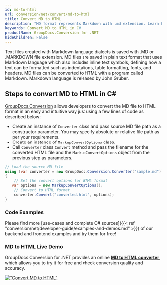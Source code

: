 ```yaml
---
id: md-to-html
url: conversion/net/convert/md-to-html
title: Convert MD to HTML
description: "MD format represents Markdown with .md extension. Learn how to convert MD to HTML file programmatically in C# language using GroupDocs.Conversion for .NET library."
keywords: Convert MD to HTML in C#
productName: GroupDocs.Conversion for .NET
hideChildren: False
---
```


Text files created with Markdown language dialects is saved with .MD or .MARKDOWN file extension. MD files are saved in plain text format that uses Markdown language which also includes inline text symbols, defining how a text can be formatted such as indentations, table formatting, fonts, and headers.  MD files can be converted to HTML with a program called Markdown. Markdown language is released by John Gruber.

## Steps to convert MD to HTML in C#

[GroupDocs.Conversion](https://products.groupdocs.com/conversion/net) allows developers to convert the MD file to HTML format in an easy and intuitive way just using a few lines of code as described below:

* Create an instance of `Converter` class and pass source MD file path as a constructor parameter. You may specify absolute or relative file path as per your requirements. 
* Create an instance of `MarkupConvertOptions` class.
* Call `Converter` class `Convert` method and pass the filename for the converted HTML file and the `MarkupConvertOptions` object from the previous step as parameters.

```csharp
// Load the source MD file
using (var converter = new GroupDocs.Conversion.Converter("sample.md"))
{
    // Set the convert options for HTML format
   var options = new MarkupConvertOptions();
    // Convert to HTML format
    converter.Convert("converted.html", options);
}
```

### Code Examples

Please find more [use-cases and complete C# sources]({{< ref "conversion/net/developer-guide/examples-and-demos.md" >}}) of our backend and frontend examples and try them for free!

### MD to HTML Live Demo

GroupDocs.Conversion for .NET provides an online [**MD to HTML converter**](https://products.groupdocs.app/conversion/md-to-html), which allows you to try it for free and check conversion quality and accuracy.

[!["Convert MD to HTML"](conversion/net/images/convert-to-html/convert-md-to-html.png)](https://products.groupdocs.app/conversion/md-to-html)